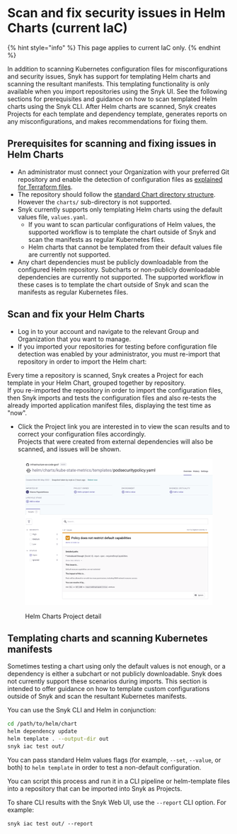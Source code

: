 # Scan and fix security issues in Helm Charts (current IaC)

{% hint style="info" %}
This page applies to current IaC only.
{% endhint %}

In addition to scanning Kubernetes configuration files for misconfigurations and security issues, Snyk has support for templating Helm charts and scanning the resultant manifests. This templating functionality is only available when you import repositories using the Snyk UI. See the following sections for prerequisites and guidance on how to scan templated Helm charts using the Snyk CLI. After Helm charts are scanned, Snyk creates Projects for each template and dependency template, generates reports on any misconfigurations, and makes recommendations for fixing them.

## Prerequisites for scanning and fixing issues in Helm Charts

* An administrator must connect your Organization with your preferred Git repository and enable the detection of configuration files as [explained for Terraform files](../../../scan-infrastructure/snyk-infrastructure-as-code/scan-terraform-files/configure-your-integration-to-find-security-issues-in-your-terraform-filess.md#configure-snyk-to-scan-your-terraform-configuration-files).
* The repository should follow the [standard Chart directory structure](https://helm.sh/docs/topics/charts/#the-chart-file-structure). However the `charts/` sub-directory is not supported.
* Snyk currently supports only templating Helm charts using the default values file, `values.yaml`.
  * If you want to scan particular configurations of Helm values, the supported workflow is to template the chart outside of Snyk and scan the manifests as regular Kubernetes files.
  * Helm charts that cannot be templated from their default values file are currently not supported.
* Any chart dependencies must be publicly downloadable from the configured Helm repository. Subcharts or non-publicly downloadable dependencies are currently not supported. The supported workflow in these cases is to template the chart outside of Snyk and scan the manifests as regular Kubernetes files.

## Scan and fix your Helm Charts

* Log in to your account and navigate to the relevant Group and Organization that you want to manage.
* If you imported your repositories for testing before configuration file detection was enabled by your administrator, you must re-import that repository in order to import the Helm chart:

Every time a repository is scanned, Snyk creates a Project for each template in your Helm Chart, grouped together by repository.\
If you re-imported the repository in order to import the configuration files, then Snyk imports and tests the configuration files and also re-tests the already imported application manifest files, displaying the test time as "now".

* Click the Project link you are interested in to view the scan results and to correct your configuration files accordingly.\
  Projects that were created from external dependencies will also be scanned, and issues will be shown.

<figure><img src="../../../.gitbook/assets/image (208) (1) (2) (2).png" alt="Helm Charts Project detail"><figcaption><p>Helm Charts Project detail</p></figcaption></figure>

## Templating charts and scanning Kubernetes manifests

Sometimes testing a chart using only the default values is not enough, or a dependency is either a subchart or not publicly downloadable. Snyk does not currently support these scenarios during imports. This section is intended to offer guidance on how to template custom configurations outside of Snyk and scan the resultant Kubernetes manifests.

You can use the Snyk CLI and Helm in conjunction:

```bash
cd /path/to/helm/chart
helm dependency update
helm template . --output-dir out
snyk iac test out/
```

You can pass standard Helm values flags (for example, `--set`, `--value`, or both) to `helm template` in order to test a non-default configuration.

You can script this process and run it in a CLI pipeline or helm-template files into a repository that can be imported into Snyk as Projects.

To share CLI results with the Snyk Web UI, use the `--report` CLI option. For example:

```
snyk iac test out/ --report
```
